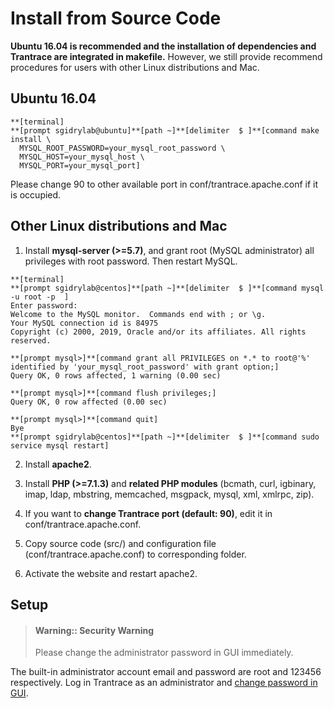 # Install from Source Code

<span id='make'></span>

**Ubuntu 16.04 is recommended and the installation of dependencies and Trantrace are integrated in makefile.** However, we still provide recommend procedures for users with other Linux distributions and Mac.

## Ubuntu 16.04

```
**[terminal]
**[prompt sgidrylab@ubuntu]**[path ~]**[delimiter  $ ]**[command make install \
  MYSQL_ROOT_PASSWORD=your_mysql_root_password \
  MYSQL_HOST=your_mysql_host \
  MYSQL_PORT=your_mysql_port]
```

Please change 90 to other available port in conf/trantrace.apache.conf if it is occupied.

## Other Linux distributions and Mac

  1. Install **mysql-server (>=5.7)**, and grant root (MySQL administrator) all privileges with root password. Then restart MySQL.

  ```
  **[terminal]
  **[prompt sgidrylab@centos]**[path ~]**[delimiter  $ ]**[command mysql -u root -p  ]
  Enter password:
  Welcome to the MySQL monitor.  Commands end with ; or \g.
  Your MySQL connection id is 84975
  Copyright (c) 2000, 2019, Oracle and/or its affiliates. All rights reserved.

  **[prompt mysql>]**[command grant all PRIVILEGES on *.* to root@'%' identified by 'your_mysql_root_password' with grant option;]
  Query OK, 0 rows affected, 1 warning (0.00 sec)

  **[prompt mysql>]**[command flush privileges;]
  Query OK, 0 row affected (0.00 sec)

  **[prompt mysql>]**[command quit]
  Bye
  **[prompt sgidrylab@centos]**[path ~]**[delimiter  $ ]**[command sudo service mysql restart]
  ```
  
  2. Install **apache2**.
  
  3. Install **PHP (>=7.1.3)** and **related PHP modules** (bcmath, curl, igbinary, imap, ldap, mbstring, memcached, msgpack, mysql, xml, xmlrpc, zip).
  
  4. If you want to **change Trantrace port (default: 90)**, edit it in conf/trantrace.apache.conf.
  
  5. Copy source code (src/) and configuration file (conf/trantrace.apache.conf) to corresponding folder.
  
  6. Activate the website and restart apache2.
  

## Setup

> #### Warning:: Security Warning
>
> Please change the administrator password in GUI immediately.

The built-in administrator account email and password are root and 123456 respectively. Log in Trantrace as an administrator and [change password in GUI](../interface/root.md#change-password).

